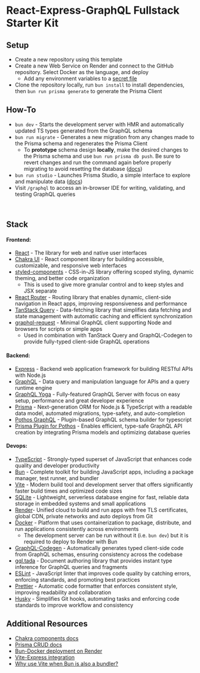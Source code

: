 # React-Express-GraphQL Fullstack Starter Kit

## Setup

- Create a new repository using this template
- Create a new Web Service on Render and connect to the GitHub repository. Select Docker as the language, and deploy
  - Add any environment variables to a [secret file](https://docs.render.com/configure-environment-variables#secret-files)
- Clone the repository locally, run `bun install` to install dependencies, then `bun run prisma generate` to generate the Prisma Client

## How-To

- `bun dev` - Starts the development server with HMR and automatically updated TS types generated from the GraphQL schema
- `bun run migrate` - Generates a new migration from any changes made to the Prisma schema and regenerates the Prisma Client
  - To **prototype** schema design **locally**, make the desired changes to the Prisma schema and use `bun run prisma db push`. Be sure to revert changes and run the command again before properly migrating to avoid resetting the database ([docs](https://www.prisma.io/docs/orm/prisma-migrate/workflows/prototyping-your-schema))
- `bun run studio` - Launches Prisma Studio, a simple interface to explore and manipulate data ([docs](https://www.prisma.io/studio))
- Visit `/graphql` to access an in-browser IDE for writing, validating, and testing GraphQL queries

<br />

## Stack

#### Frontend:

- [React](https://react.dev/) - The library for web and native user interfaces
- [Chakra UI](https://v2.chakra-ui.com/) - React component library for building accessible, customizable, and responsive web interfaces
- [styled-components](https://styled-components.com/) - CSS-in-JS library offering scoped styling, dynamic theming, and better code organization
  - This is used to give more granular control and to keep styles and JSX separate
- [React Router](https://reactrouter.com/en/main/start/overview) - Routing library that enables dynamic, client-side navigation in React apps, improving responsiveness and performance
- [TanStack Query](https://tanstack.com/query/latest) - Data-fetching library that simplifies data fetching and state management with automatic caching and efficient synchronization
- [graphql-request](https://www.npmjs.com/package/graphql-request) - Minimal GraphQL client supporting Node and browsers for scripts or simple apps
  - Used in combination with TanStack Query and GraphQL-Codegen to provide fully-typed client-side GraphQL operations

#### Backend:

- [Express](https://expressjs.com/) - Backend web application framework for building RESTful APIs with Node.js
- [GraphQL](https://graphql.org/) - Data query and manipulation language for APIs and a query runtime engine
- [GraphQL Yoga](https://the-guild.dev/graphql/yoga-server) - Fully-featured GraphQL Server with focus on easy setup, performance and great developer experience
- [Prisma](https://www.prisma.io/graphql) - Next-generation ORM for Node.js & TypeScript with a readable data model, automated migrations, type-safety, and auto-completion
- [Pothos GraphQL](https://pothos-graphql.dev/) - Plugin-based GraphQL schema builder for typescript
- [Prisma Plugin for Pothos](https://pothos-graphql.dev/docs/plugins/prisma) - Enables efficient, type-safe GraphQL API creation by integrating Prisma models and optimizing database queries

#### Devops:

- [TypeScript](https://www.typescriptlang.org/) - Strongly-typed superset of JavaScript that enhances code quality and developer productivity
- [Bun](https://bun.sh/) - Complete toolkit for building JavaScript apps, including a package manager, test runner, and bundler
- [Vite](https://vitejs.dev/) - Modern build tool and development server that offers significantly faster build times and optimized code sizes
- [SQLite](https://www.sqlite.org/) - Lightweight, serverless database engine for fast, reliable data storage in embedded systems and small applications
- [Render](https://render.com/)- Unified cloud to build and run apps with free TLS certificates, global CDN, private networks and auto deploys from Git
- [Docker](https://www.docker.com/) - Platform that uses containerization to package, distribute, and run applications consistently across environments
  - The development server can be run without it (i.e. `bun dev`) but it is required to deploy to Render with Bun
- [GraphQL-Codegen](https://the-guild.dev/graphql/codegen) - Automatically generates typed client-side code from GraphQL schemas, ensuring consistency across the codebase
- [gql.tada](https://gql-tada.0no.co/) - Document authoring library that provides instant type inference for GraphQL queries and fragments
- [ESLint](https://eslint.org/) - JavaScript linter that improves code quality by catching errors, enforcing standards, and promoting best practices
- [Prettier](https://prettier.io/) - Automatic code formatter that enforces consistent style, improving readability and collaboration
- [Husky](https://typicode.github.io/husky/) - Simplifies Git hooks, automating tasks and enforcing code standards to improve workflow and consistency

## Additional Resources

- [Chakra components docs](https://v2.chakra-ui.com/docs/components)
- [Prisma CRUD docs](https://www.prisma.io/docs/orm/prisma-client/queries/crud)
- [Bun-Docker deployment on Render](https://github.com/render-examples/bun-docker)
- [Vite-Express integration](https://github.com/szymmis/vite-express)
- [Why use Vite when Bun is also a bundler?](https://dev.to/this-is-learning/why-use-vite-when-bun-is-also-a-bundler-vite-vs-bun-2723)
